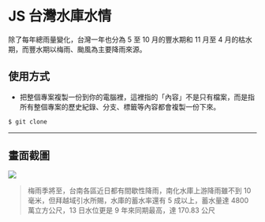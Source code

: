 # JS 台灣水庫水情

除了每年總雨量變化，台灣一年也分為 5 至 10 月的豐水期和 11 月至 4 月的枯水期，而豐水期以梅雨、颱風為主要降雨來源。

## 使用方式
- 把整個專案複製一份到你的電腦裡，這裡指的「內容」不是只有檔案，而是指所有整個專案的歷史紀錄、分支、標籤等內容都會複製一份下來。
```sh
$ git clone
```

----

## 畫面截圖
![](https://i.imgur.com/jX99ZR6.png)
> 梅雨季將至，台南各區近日都有間歇性降雨，南化水庫上游降雨雖不到 10 毫米，但拜越域引水所賜，水庫的蓄水率還有 5 成以上，蓄水量達 4800 萬立方公尺，13 日水位更是 9 年來同期最高，達 170.83 公尺